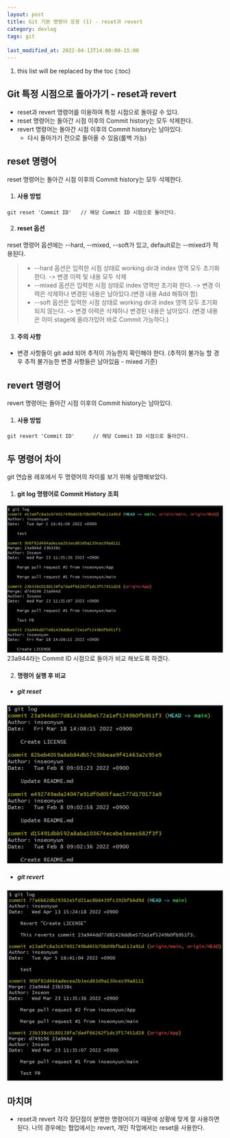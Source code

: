 ```yaml
---
layout: post
title: Git 기본 명령어 응용 (1) - reset과 revert
category: devlog
tags: git

last_modified_at: 2022-04-13T14:00:00-15:00
---
```


1. this list will be replaced by the toc
{:toc}

## Git 특정 시점으로 돌아가기 - reset과 revert
+ reset과 revert 명령어를 이용하여 특정 시점으로 돌아갈 수 있다.
+ reset 명령어는 돌아간 시점 이후의 Commit history는 모두 삭제한다.
+ revert 명령어는 돌아간 시점 이후의 Commit history는 남아있다. 
    + 다시 돌아가기 전으로 돌아올 수 있음(롤백 가능)

## reset 명령어
reset 명령어는 돌아간 시점 이후의 Commit history는 모두 삭제한다.

1. #### 사용 방법
~~~batch
git reset 'Commit ID'   // 해당 Commit ID 시점으로 돌아간다.
~~~

2. #### reset 옵션
reset 명령어 옵션에는 --hard, --mixed, --soft가 있고, default로는 --mixed가 적용된다.
> + --hard 옵션은 입력한 시점 상태로 working dir과 index 영역 모두 초기화 한다. -> 변경 이력 및 내용 모두 삭제
> + --mixed 옵션은 입력한 시점 상태로 index 영역만 초기화 한다. -> 변경 이력은 삭제하나 변경된 내용은 남아있다.(변경 내용 Add 해줘야 함)
> + --soft 옵션은 입력한 시점 상태로 working dir과 index 영역 모두 초기화 되지 않는다. -> 변경 이력은 삭제하나 변경된 내용은 남아있다. (변경 내용은 이미 stage에 올라가있어 바로 Commit 가능하다.)

3. #### 주의 사항
+ 변경 사항들이 git add 되어 추적이 가능한지 확인해야 한다. (추적이 불가능 할 경우 추적 불가능한 변경 사항들은 남아있음 - mixed 기준)

## revert 명령어
revert 명령어는 돌아간 시점 이후의 Commit history는 남아있다. 

1. #### 사용 방법
~~~batch
git revert 'Commit ID'      // 해당 Commit ID 시점으로 돌아간다.
~~~


## 두 명령어 차이
git 연습용 레포에서 두 명령어의 차이를 보기 위해 실행해보았다.

1. #### git log 명령어로 Commit History 조회
<img src="/assets/img/post-img/git/2022-04-13-basic-git-command-4/git-log.jpg" width="600"> <br>
23a944라는 Commit ID 시점으로 돌아가 비교 해보도록 하겠다.

2. #### 명령어 실행 후 비교

+ ##### git reset
<img src="/assets/img/post-img/git/2022-04-13-basic-git-command-4/reset-log.jpg" width="600">

+ ##### git revert
<img src="/assets/img/post-img/git/2022-04-13-basic-git-command-4/revert-log.jpg" width="600">


## 마치며
+ reset과 revert 각각 장단점이 분명한 명령어이기 때문에 상황에 맞게 잘 사용하면 된다. 나의 경우에는 협업에서는 revert, 개인 작업에서는 reset을 사용한다.

